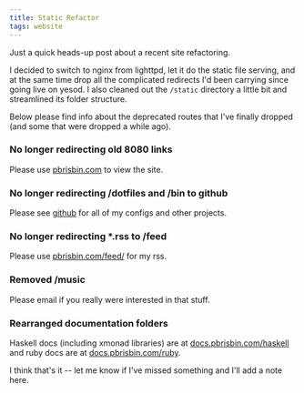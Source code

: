 ```yaml
---
title: Static Refactor
tags: website
---
```


Just a quick heads-up post about a recent site refactoring.

I decided to switch to nginx from lighttpd, let it do the static file 
serving, and at the same time drop all the complicated redirects I'd 
been carrying since going live on yesod. I also cleaned out the 
`/static` directory a little bit and streamlined its folder structure.

Below please find info about the deprecated routes that I've finally 
dropped (and some that were dropped a while ago).

### No longer redirecting old 8080 links

Please use [pbrisbin.com](http://pbrisbin.com) to view the site.

### No longer redirecting /dotfiles and /bin to github

Please see [github](https://github.com/pbrisbin) for all of my configs 
and other projects.

### No longer redirecting \*.rss to /feed

Please use [pbrisbin.com/feed/](http://pbrisbin.com/feed/) for my rss.

### Removed /music

Please email if you really were interested in that stuff.

### Rearranged documentation folders

Haskell docs (including xmonad libraries) are at 
[docs.pbrisbin.com/haskell](http://docs.pbrisbin.com/haskell) and ruby 
docs are at [docs.pbrisbin.com/ruby](http://docs.pbrisbin.com/ruby).

I think that's it -- let me know if I've missed something and I'll add a 
note here.
